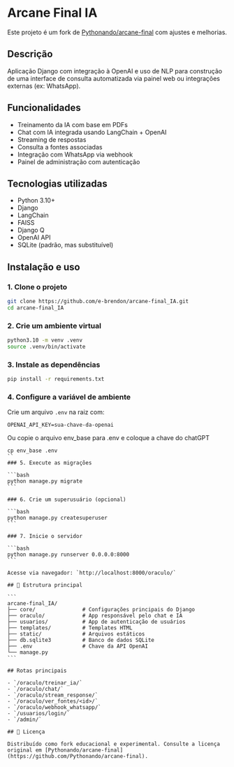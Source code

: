 # Arcane Final IA

Este projeto é um fork de [Pythonando/arcane-final](https://github.com/Pythonando/arcane-final) com ajustes e melhorias.

## Descrição

Aplicação Django com integração à OpenAI e uso de NLP para construção de uma interface de consulta automatizada via painel web ou integrações externas (ex: WhatsApp).

## Funcionalidades

- Treinamento da IA com base em PDFs
- Chat com IA integrada usando LangChain + OpenAI
- Streaming de respostas
- Consulta a fontes associadas
- Integração com WhatsApp via webhook
- Painel de administração com autenticação

## Tecnologias utilizadas

- Python 3.10+
- Django
- LangChain
- FAISS
- Django Q
- OpenAI API
- SQLite (padrão, mas substituível)

## Instalação e uso

### 1. Clone o projeto

```bash
git clone https://github.com/e-brendon/arcane-final_IA.git
cd arcane-final_IA
```

### 2. Crie um ambiente virtual

```bash
python3.10 -m venv .venv
source .venv/bin/activate
```

### 3. Instale as dependências

```bash
pip install -r requirements.txt
```

### 4. Configure a variável de ambiente

Crie um arquivo `.env` na raiz com:

```
OPENAI_API_KEY=sua-chave-da-openai
```

Ou copie o arquivo env_base para .env e coloque a chave do chatGPT
````
cp env_base .env
``
### 5. Execute as migrações

```bash
python manage.py migrate
```

### 6. Crie um superusuário (opcional)

```bash
python manage.py createsuperuser
```

### 7. Inicie o servidor

```bash
python manage.py runserver 0.0.0.0:8000
```

Acesse via navegador: `http://localhost:8000/oraculo/`

## 📂 Estrutura principal

```
arcane-final_IA/
├── core/               # Configurações principais do Django
├── oraculo/            # App responsável pelo chat e IA
├── usuarios/           # App de autenticação de usuários
├── templates/          # Templates HTML
├── static/             # Arquivos estáticos
├── db.sqlite3          # Banco de dados SQLite
├── .env                # Chave da API OpenAI
└── manage.py
```

## Rotas principais

- `/oraculo/treinar_ia/`
- `/oraculo/chat/`
- `/oraculo/stream_response/`
- `/oraculo/ver_fontes/<id>/`
- `/oraculo/webhook_whatsapp/`
- `/usuarios/login/`
- `/admin/`

## 📄 Licença

Distribuído como fork educacional e experimental. Consulte a licença original em [Pythonando/arcane-final](https://github.com/Pythonando/arcane-final).
